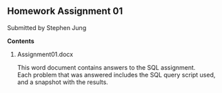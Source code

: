 
## Homework Assignment 01

Submitted by Stephen Jung


**Contents**
1. Assignment01.docx

    This word document contains answers to the SQL assignment.  
    Each problem that was answered includes the SQL query script used,   
    and a snapshot with the results.


